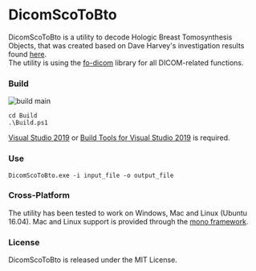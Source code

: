 ﻿# DicomScoToBto
DicomScoToBto is a utility to decode Hologic Breast Tomosynthesis Objects, that was created based on Dave Harvey's investigation results found [here](https://groups.google.com/g/comp.protocols.dicom/c/aMrgjrMtyVc).\
The utility is using the [fo-dicom](https://github.com/fo-dicom/fo-dicom) library for all DICOM-related functions.

### Build
![build main](https://github.com/PantelisGeorgiadis/DicomScoToBto/workflows/build/badge.svg?branch=main)

	cd Build
	.\Build.ps1
[Visual Studio 2019](https://visualstudio.microsoft.com/downloads/) or [Build Tools for Visual Studio 2019](https://visualstudio.microsoft.com/downloads/#build-tools-for-visual-studio-2019) is required.

### Use
	DicomScoToBto.exe -i input_file -o output_file
	
### Cross-Platform
The utility has been tested to work on Windows, Mac and Linux (Ubuntu 16.04). Mac and Linux support is provided through the [mono framework](https://www.mono-project.com).

### License
DicomScoToBto is released under the MIT License.
